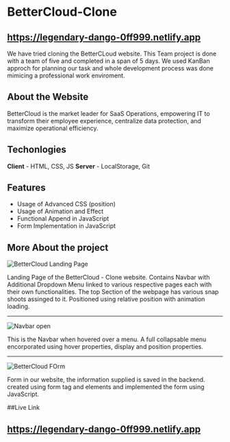 # BetterCloud-Clone

## https://legendary-dango-0ff999.netlify.app
We have tried cloning the BetterCLoud website. This Team project is done with a team of five and completed in a span of 5 days. We used KanBan approch for planning our task and whole development process was done mimicing a professional work enviroment.

## About the Website

BetterCloud is the market leader for SaaS Operations, empowering IT to transform their employee experience, centralize data protection, and maximize operational efficiency.

## Techonlogies
**Client** - HTML, CSS, JS
**Server** - LocalStorage, Git

## Features
- Usage of Advanced CSS (position)
- Usage of Animation and Effect
- Functional Append in JavaScript
- Form Implementation in JavaScript

## More About the project
![BetterCloud Landing Page](https://user-images.githubusercontent.com/103635205/192629256-d3555dad-63c4-4f69-b8d0-45bb9ee3c5af.png)

Landing Page of the BetterCloud - Clone website. Contains Navbar with Additional Dropdown Menu linked to various respective pages each with their own functionalities.
The top Section of the webpage has various snap shoots assinged to it. Positioned using relative position with animation loading. 
**********************************************************************
![Navbar open](https://user-images.githubusercontent.com/103635205/192630927-4c788a03-5fed-45e7-af40-0df7f92355fe.png)

This is the Navbar when hovered over a menu. A full collapsable menu encorporated using hover properties, display and position properties.
***********************************************************************************************
![BetterCloud FOrm](https://user-images.githubusercontent.com/103635205/192631343-c0d83395-073b-42a4-931d-35b79d163623.png)

Form in our website, the information supplied is saved in the backend. created using form tag and elements and implemented the form using JavaScript.

##Live Link
## https://legendary-dango-0ff999.netlify.app
